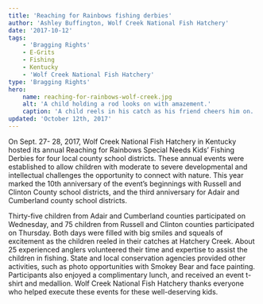 ```yaml
---
title: 'Reaching for Rainbows fishing derbies'
author: 'Ashley Buffington, Wolf Creek National Fish Hatchery'
date: '2017-10-12'
tags:
    - 'Bragging Rights'
    - E-Grits
    - Fishing
    - Kentucky
    - 'Wolf Creek National Fish Hatchery'
type: 'Bragging Rights'
hero:
    name: reaching-for-rainbows-wolf-creek.jpg
    alt: 'A child holding a rod looks on with amazement.'
    caption: 'A child reels in his catch as his friend cheers him on.  Photo by Ashley Buffington, USFWS.'
updated: 'October 12th, 2017'
---
```


On Sept. 27- 28, 2017, Wolf Creek National Fish Hatchery in Kentucky hosted its annual Reaching for Rainbows Special Needs Kids’ Fishing Derbies for four local county school districts. These annual events were established to allow children with moderate to severe developmental and intellectual challenges the opportunity to connect with nature. This year marked the 10th anniversary of the event’s beginnings with  Russell and Clinton County school districts, and the third anniversary for Adair and Cumberland county school districts.

Thirty-five children from Adair and Cumberland counties participated on Wednesday, and 75 children from Russell and Clinton counties participated on Thursday. Both days were filled with big smiles and squeals of excitement as the children reeled in their catches at Hatchery Creek. About 25 experienced anglers volunteered their time and expertise to assist the children in fishing. State and local conservation agencies provided other activities, such as photo opportunities with Smokey Bear and face painting. Participants also enjoyed a complimentary lunch, and received an event t-shirt and medallion. Wolf Creek National Fish Hatchery thanks everyone who helped execute these events for these well-deserving kids.
